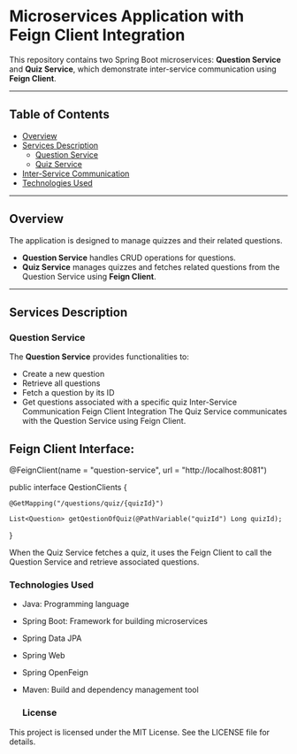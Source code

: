 # Microservices Application with Feign Client Integration

This repository contains two Spring Boot microservices: **Question Service** and **Quiz Service**, which demonstrate inter-service communication using **Feign Client**.

---

## Table of Contents

- [Overview](#overview)
- [Services Description](#services-description)
  - [Question Service](#question-service)
  - [Quiz Service](#quiz-service)
- [Inter-Service Communication](#inter-service-communication)
- [Technologies Used](#technologies-used)


---

## Overview

The application is designed to manage quizzes and their related questions.  
- **Question Service** handles CRUD operations for questions.  
- **Quiz Service** manages quizzes and fetches related questions from the Question Service using **Feign Client**.

---

## Services Description

### Question Service
The **Question Service** provides functionalities to:
- Create a new question
- Retrieve all questions
- Fetch a question by its ID
- Get questions associated with a specific quiz
Inter-Service Communication
Feign Client Integration
The Quiz Service communicates with the Question Service using Feign Client.

## Feign Client Interface:


@FeignClient(name = "question-service", url = "http://localhost:8081")

public interface QestionClients {

    @GetMapping("/questions/quiz/{quizId}")
    
    List<Question> getQestionOfQuiz(@PathVariable("quizId") Long quizId);
    
}

When the Quiz Service fetches a quiz, it uses the Feign Client to call the Question Service and retrieve associated questions.


### Technologies Used

- Java: Programming language

- Spring Boot: Framework for building microservices
- Spring Data JPA
- Spring Web
- Spring OpenFeign
- Maven: Build and dependency management tool

  ### License
This project is licensed under the MIT License. See the LICENSE file for details.




